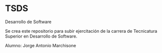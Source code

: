 # TSDS
Desarrollo de Software

Se crea este repositorio para subir ejercitación de la carrera de Tecnicatura Superior en Desarrollo de Software.

Alumno: Jorge Antonio Marchisone